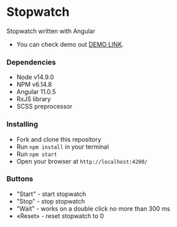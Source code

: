 # Stopwatch

Stopwatch written with Angular

- You can check demo out [DEMO LINK](https://ztx25.github.io/Angular-stopwatch/).

### Dependencies
* Node v14.9.0
* NPM v6.14.8
* Angular 11.0.5
* RxJS library
* SCSS preprocessor

### Installing
* Fork and clone this repository
* Run `npm install` in your terminal
* Run `npm start`
* Open your browser at `http://localhost:4200/`

### Buttons

   - "Start" - start stopwatch
  - "Stop" - stop stopwatch
  - "Wait" - works on a double click no more than 300 ms
  - «Reset» - reset stopwatch to 0
